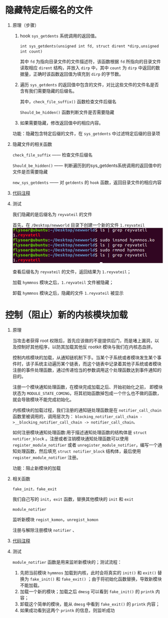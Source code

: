 # 隐藏特定后缀名的文件
1. 原理（步骤）
	1. hook `sys_getdents` 系统调用的返回值。

		`int sys_getdents(unsigned int fd, struct dirent *dirp,unsigned int count) `

		其中 `fd` 为指向目录文件的文件描述符，该函数根据 `fd` 所指向的目录文件读取相应 `dirent` 结构，并放入 `dirp` 中，其中 `count` 为 `dirp` 中返回的数据量，正确时该函数返回值为填充到 `dirp` 的字节数。

	2. 遍历 `sys_getdents` 的返回值中包含的文件，对比这些文件的文件名是否含有我们需要隐藏的后缀名。

		其中，`check_file_suffix()` 函数检查文件后缀名
	
		`Should_be_hidden()` 函数判断文件是否需要隐藏

	3. 如果需要隐藏，修改返回值中的相应内容。

	功能：隐藏包含特定后缀的文件，在 `sys_getdents` 中过滤特定后缀的目录项

2. 隐藏文件的相关函数

	`check_file_suffix`		—— 检查文件后缀名

	`Should_be_hidden()` 	—— 判断遍历到的sys_getdents系统调用的返回值中的文件是否需要隐藏

	`new_sys_getdents` —— 对 `getdents` 的 `hook` 函数，返回目录文件的相应内容

3. [代码注释](https://github.com/PoSS-G3/Hymmnos-rootkit/blob/master/hymmnos.c "代码注释")

4. 测试

	我们隐藏的是后缀名为 `reyvateil` 的文件
	
	首先，在 `/Desktop/newworld` 目录下创建一个新的文件 `1.reyvateil`
![](/screenshot/rootkit58-1.png)
 
	查看后缀名为 `reyvateil` 的文件，返回结果为 `1.reyvateil`；

	加载 `hymmnos` 模块之后，`1.reyvateil` 文件被隐藏；
	
	卸载 `hymmnos` 模块之后，隐藏的文件 `1.reyvateil` 被显示

# 控制（阻止）新的内核模块加载
1. 原理

	当攻击者获得 root 权限后，首先应该做的不是提供后门，而是堵上漏洞，以及控制好其他程序，以防其加载其他反 rootkit 模块与我们在内核态血拼。

	控制内核模块的加载，从通知链机制下手。当某个子系统或者模块发生某个事件时，该子系统主动遍历某个链表，而这个链表中记录着其他子系统或者模块注册的事件处理函数，通过传递恰当的参数调用这个处理函数达到事件通知的目的。

	注册一个模块通知处理函数，在模块完成加载之后、开始初始化之前， 即模块状态为 `MODULE_STATE_COMING`，将其初始函数掉包成一个什么也不做的函数，就会导致模块不能完成初始化。

	内核模块的加载过程，我们注册的通知链处理函数是在 `notifier_call_chain` 函数里被调用的，调用层次为：
	`blocking_notifier_call_chain ->__blocking_notifier_call_chain -> notifier_call_chain。`

	如何注册模块通知处理函数:用于描述通知处理函数的结构体是 `struct notifier_bloc`k 。注册或者注销模块通知处理函数可以使用 `register_module_notifier` 或者 `unregister_module_notifier`，编写一个通知处理函数，然后填充 `struct notifier_block` 结构体，最后使用 `register_module_notifier` 注册。

	功能：阻止新模块的加载

2. 相关函数

	`fake_init，fake_exit`
	
	我们自己写的 `init`，`exit` 函数，替换其他模块的 `init` 和 `exit`

	`module_notifier`
	
	监听新模块 `regist_komon`，`unregist_komon`
	
	注册与解除注册模块 `notifier` 、

3. [代码注释](https://github.com/PoSS-G3/Hymmnos-rootkit/blob/master/hymmnos.c "代码注释")

4. 测试

	`module_notifier` 函数是用来监听新模块的；测试流程：

	1. 先把当前模块 `hymmnos` 加载到内核，此时会将真实的 `init()` 和 `exit()` 替换为 `fake_init()` 和 `fake_exit()` ；由于将初始化函数替换，导致新模块不能加载。
	2. 加载一个新的模块；加载之后 `dmesg` 可以看到 `fake_init()` 的 `printk` 内容；
	3. 卸载这个简单的模块，能从 `dmesg` 中看到 `fake_exit()` 的 `printk` 内容；
	4. 如果成功看到这两个 `printk` 的信息，则监听成功

